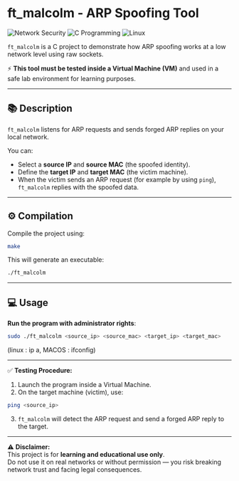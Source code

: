 # ft_malcolm - ARP Spoofing Tool

![Network Security](https://img.shields.io/badge/security-ARP_spoofing-red)
![C Programming](https://img.shields.io/badge/language-C-blue)
![Linux](https://img.shields.io/badge/platform-Linux-lightgrey)


`ft_malcolm` is a C project to demonstrate how ARP spoofing works at a low network level using raw sockets.

⚡ **This tool must be tested inside a Virtual Machine (VM)** and used in a safe lab environment for learning purposes.

---

## 📚 Description

`ft_malcolm` listens for ARP requests and sends forged ARP replies on your local network.

You can:

- Select a **source IP** and **source MAC** (the spoofed identity).
- Define the **target IP** and **target MAC** (the victim machine).
- When the victim sends an ARP request (for example by using `ping`), `ft_malcolm` replies with the spoofed data.

---

## ⚙️ Compilation

Compile the project using:

```bash
make
```

This will generate an executable:

```bash
./ft_malcolm
```

---

## 💻 Usage

**Run the program with administrator rights**:

```bash
sudo ./ft_malcolm <source_ip> <source_mac> <target_ip> <target_mac>
```

(linux : ip a, MACOS : ifconfig)

---

✅ **Testing Procedure:**

1. Launch the program inside a Virtual Machine.
2. On the target machine (victim), use:

```bash
ping <source_ip>
```

3. `ft_malcolm` will detect the ARP request and send a forged ARP reply to the target.

---

⚠️ **Disclaimer:**  
This project is for **learning and educational use only**.  
Do not use it on real networks or without permission — you risk breaking network trust and facing legal consequences.
